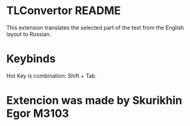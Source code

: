 # TLConvertor README

This extension translates the selected part of the text from the English layout to Russian.

# Keybinds

Hot Key is combination: Shift + Tab.

# Extencion was made by Skurikhin Egor M3103